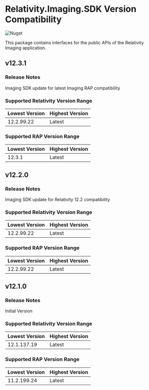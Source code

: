# Relativity.Imaging.SDK Version Compatibility

![Nuget](https://img.shields.io/nuget/v/Relativity.Imaging.SDK)

This package contains interfaces for the public APIs of the Relativity Imaging application.

## v12.3.1

### Release Notes

Imaging SDK update for latest Imaging RAP compatibility

### Supported Relativity Version Range

Lowest Version | Highest Version
--- | ---
12.2.99.22 | Latest

### Supported RAP Version Range

Lowest Version | Highest Version
--- | ---
12.3.1 | Latest

## v12.2.0

### Release Notes

Imaging SDK update for Relativity 12.2 compatibility

### Supported Relativity Version Range

Lowest Version | Highest Version
--- | ---
12.2.99.22 | Latest

### Supported RAP Version Range

Lowest Version | Highest Version
--- | ---
12.2.99.22 | Latest

## v12.1.0

### Release Notes

Initial Version

### Supported Relativity Version Range

Lowest Version | Highest Version
--- | ---
12.1.137.19 | Latest

### Supported RAP Version Range

Lowest Version | Highest Version
--- | ---
11.2.199.24 | Latest
